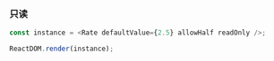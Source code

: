 ### 只读

<!--start-code-->

```js
const instance = <Rate defaultValue={2.5} allowHalf readOnly />;

ReactDOM.render(instance);
```

<!--end-code-->
